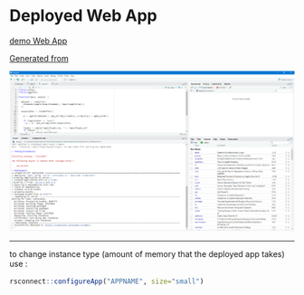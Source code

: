 # Deployed Web App

[demo Web App](https://codersales.shinyapps.io/demo/)

[Generated from](https://shiny.posit.co/r/articles/share/shinyapps/?_gl=1*1yfxfd8*_ga*NTg0NjIzNjkwLjE3MTMxODE3ODA.*_ga_HXP006LBGY*MTcxMzE4MTc3OS4xLjEuMTcxMzE4Mjk4OC4wLjAuMA..)

![Deployed Image](/src/images/Screenshot-2024-04-15-140618-DeployedImage.png)

____

to change instance type (amount of memory that the deployed app takes) use :

```r
rsconnect::configureApp("APPNAME", size="small")
```
